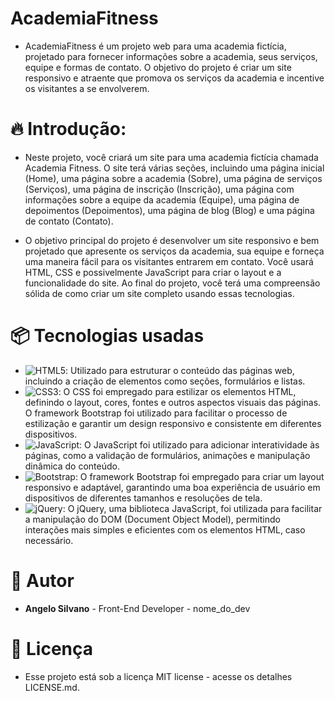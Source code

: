 # AcademiaFitness
* AcademiaFitness é um projeto web para uma academia fictícia, projetado para fornecer informações sobre a academia, seus serviços, equipe e formas de contato. O objetivo do projeto é criar um site responsivo e atraente que promova os serviços da academia e incentive os visitantes a se envolverem.

# 🔥 Introdução:
- Neste projeto, você criará um site para uma academia fictícia chamada Academia Fitness. O site terá várias seções, incluindo uma página inicial (Home), uma página sobre a academia (Sobre), uma página de serviços (Serviços), uma página de inscrição (Inscrição), uma página com informações sobre a equipe da academia (Equipe), uma página de depoimentos (Depoimentos), uma página de blog (Blog) e uma página de contato (Contato).

- O objetivo principal do projeto é desenvolver um site responsivo e bem projetado que apresente os serviços da academia, sua equipe e forneça uma maneira fácil para os visitantes entrarem em contato. Você usará HTML, CSS e possivelmente JavaScript para criar o layout e a funcionalidade do site. Ao final do projeto, você terá uma compreensão sólida de como criar um site completo usando essas tecnologias.  

# 📦 Tecnologias usadas

- ![HTML5](https://img.shields.io/badge/html5-%23E34F26.svg?style=for-the-badge&logo=html5&logoColor=white): Utilizado para estruturar o conteúdo das páginas web, incluindo a criação de elementos como seções, formulários e listas.
- ![CSS3](https://img.shields.io/badge/css3-%231572B6.svg?style=for-the-badge&logo=css3&logoColor=white): O CSS foi empregado para estilizar os elementos HTML, definindo o layout, cores, fontes e outros aspectos visuais das páginas. O framework Bootstrap foi utilizado para facilitar o processo de estilização e garantir um design responsivo e consistente em diferentes dispositivos.
- ![JavaScript](https://img.shields.io/badge/javascript-%23323330.svg?style=for-the-badge&logo=javascript&logoColor=%23F7DF1E): O JavaScript foi utilizado para adicionar interatividade às páginas, como a validação de formulários, animações e manipulação dinâmica do conteúdo.
- ![Bootstrap](https://img.shields.io/badge/bootstrap-%238511FA.svg?style=for-the-badge&logo=bootstrap&logoColor=white): O framework Bootstrap foi empregado para criar um layout responsivo e adaptável, garantindo uma boa experiência de usuário em dispositivos de diferentes tamanhos e resoluções de tela.
- ![jQuery](https://img.shields.io/badge/jquery-%230769AD.svg?style=for-the-badge&logo=jquery&logoColor=white): O jQuery, uma biblioteca JavaScript, foi utilizada para facilitar a manipulação do DOM (Document Object Model), permitindo interações mais simples e eficientes com os elementos HTML, caso necessário.

# 👷 Autor
- **Angelo Silvano** - Front-End Developer - nome_do_dev
  
# 📄 Licença
- Esse projeto está sob a licença MIT license - acesse os detalhes LICENSE.md.
